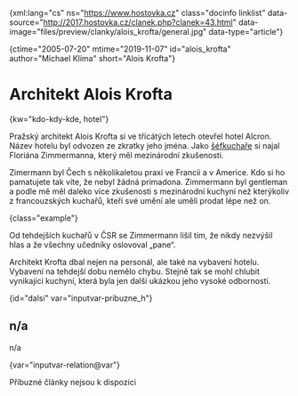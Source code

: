 
{xml:lang="cs" ns="https://www.hostovka.cz" class="docinfo linklist" data-source="http://2017.hostovka.cz/clanek.php?clanek=43.html" data-image="files/preview/clanky/alois_krofta/general.jpg" data-type="article"}

{ctime="2005-07-20" mtime="2019-11-07" id="alois_krofta" author="Michael Klíma" short="Alois Krofta"}

# Architekt Alois Krofta

<!-- generated attribute kw by user_updatekw.sh on 2020-07-05, do not edit -->

{kw="kdo-kdy-kde, hotel"}

Pražský architekt Alois Krofta si ve třicátých letech otevřel hotel Alcron. Název hotelu byl odvozen ze zkratky jeho jména. Jako [šéfkuchaře][1] si najal Floriána Zimmermanna, který měl mezinárodní zkušenosti.

Zimermann byl Čech s několikaletou praxí ve Francii a v Americe. Kdo si ho pamatujete tak víte, že nebyl žádná primadona. Zimmermann byl gentleman a podle mě měl daleko více zkušenosti s mezinárodní kuchyní než kterýkoliv z francouzských kuchařů, kteří své umění ale uměli prodat lépe než on.

{class="example"}

Od tehdejších kuchařů v ČSR se Zimmermann lišil tím, že nikdy nezvýšil hlas a že všechny učedníky oslovoval „pane“.

Architekt Krofta dbal nejen na personál, ale také na vybavení hotelu. Vybavení na tehdejší dobu nemělo chybu. Stejně tak se mohl chlubit vynikající kuchyní, která byla jen další ukázkou jeho vysoké odbornosti.

{id="dalsi" var="inputvar-pribuzne_h"}

## n/a

n/a

{var="inputvar-relation@var"}

Příbuzné články nejsou k dispozici

 [1]: /kucharske_tituly#sefkuchar

